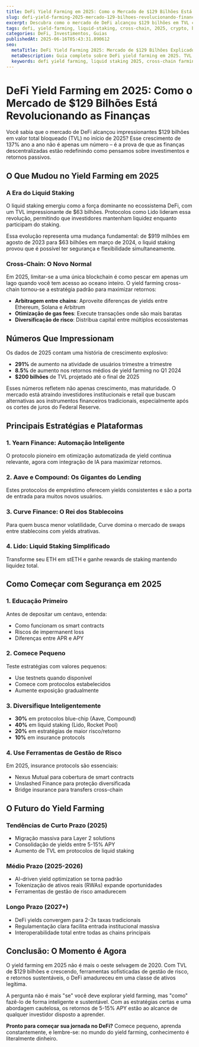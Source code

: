 ```yaml
---
title: DeFi Yield Farming em 2025: Como o Mercado de $129 Bilhões Está Revolucionando as Finanças
slug: defi-yield-farming-2025-mercado-129-bilhoes-revolucionando-financas
excerpt: Descubra como o mercado de DeFi alcançou $129 bilhões em TVL com crescimento de 137% ano a ano. Este guia completo explora as últimas estratégias de yield farming, liquid staking e cross-chain farming para maximizar seus retornos em 2025.
tags: defi, yield-farming, liquid-staking, cross-chain, 2025, crypto, blockchain
categories: DeFi, Investimentos, Guias
publishedAt: 2025-06-16T05:43:31.890612
seo:
  metaTitle: DeFi Yield Farming 2025: Mercado de $129 Bilhões Explicado
  metaDescription: Guia completo sobre DeFi yield farming em 2025. TVL de $129B, liquid staking, cross-chain farming e as melhores estratégias para maximizar retornos.
  keywords: defi yield farming, liquid staking 2025, cross-chain farming, defi tvl, yield optimization, lido finance, aave compound, curve finance, defi strategies, crypto passive income
---
```


# DeFi Yield Farming em 2025: Como o Mercado de $129 Bilhões Está Revolucionando as Finanças

Você sabia que o mercado de DeFi alcançou impressionantes $129 bilhões em valor total bloqueado (TVL) no início de 2025? Esse crescimento de 137% ano a ano não é apenas um número – é a prova de que as finanças descentralizadas estão redefinindo como pensamos sobre investimentos e retornos passivos.

## O Que Mudou no Yield Farming em 2025

### A Era do Liquid Staking

O liquid staking emergiu como a força dominante no ecossistema DeFi, com um TVL impressionante de $63 bilhões. Protocolos como Lido lideram essa revolução, permitindo que investidores mantenham liquidez enquanto participam do staking.

Essa evolução representa uma mudança fundamental: de $919 milhões em agosto de 2023 para $63 bilhões em março de 2024, o liquid staking provou que é possível ter segurança e flexibilidade simultaneamente.

### Cross-Chain: O Novo Normal

Em 2025, limitar-se a uma única blockchain é como pescar em apenas um lago quando você tem acesso ao oceano inteiro. O yield farming cross-chain tornou-se a estratégia padrão para maximizar retornos:

- **Arbitragem entre chains**: Aproveite diferenças de yields entre Ethereum, Solana e Arbitrum
- **Otimização de gas fees**: Execute transações onde são mais baratas
- **Diversificação de risco**: Distribua capital entre múltiplos ecossistemas

## Números Que Impressionam

Os dados de 2025 contam uma história de crescimento explosivo:

- **291%** de aumento na atividade de usuários trimestre a trimestre
- **8.5%** de aumento nos retornos médios de yield farming no Q1 2024
- **$200 bilhões** de TVL projetado até o final de 2025

Esses números refletem não apenas crescimento, mas maturidade. O mercado está atraindo investidores institucionais e retail que buscam alternativas aos instrumentos financeiros tradicionais, especialmente após os cortes de juros do Federal Reserve.

## Principais Estratégias e Plataformas

### 1. Yearn Finance: Automação Inteligente
O protocolo pioneiro em otimização automatizada de yield continua relevante, agora com integração de IA para maximizar retornos.

### 2. Aave e Compound: Os Gigantes do Lending
Estes protocolos de empréstimo oferecem yields consistentes e são a porta de entrada para muitos novos usuários.

### 3. Curve Finance: O Rei dos Stablecoins
Para quem busca menor volatilidade, Curve domina o mercado de swaps entre stablecoins com yields atrativas.

### 4. Lido: Liquid Staking Simplificado
Transforme seu ETH em stETH e ganhe rewards de staking mantendo liquidez total.

## Como Começar com Segurança em 2025

### 1. Educação Primeiro
Antes de depositar um centavo, entenda:
- Como funcionam os smart contracts
- Riscos de impermanent loss
- Diferenças entre APR e APY

### 2. Comece Pequeno
Teste estratégias com valores pequenos:
- Use testnets quando disponível
- Comece com protocolos estabelecidos
- Aumente exposição gradualmente

### 3. Diversifique Inteligentemente
- **30%** em protocolos blue-chip (Aave, Compound)
- **40%** em liquid staking (Lido, Rocket Pool)
- **20%** em estratégias de maior risco/retorno
- **10%** em insurance protocols

### 4. Use Ferramentas de Gestão de Risco
Em 2025, insurance protocols são essenciais:
- Nexus Mutual para cobertura de smart contracts
- Unslashed Finance para proteção diversificada
- Bridge insurance para transfers cross-chain

## O Futuro do Yield Farming

### Tendências de Curto Prazo (2025)
- Migração massiva para Layer 2 solutions
- Consolidação de yields entre 5-15% APY
- Aumento de TVL em protocolos de liquid staking

### Médio Prazo (2025-2026)
- AI-driven yield optimization se torna padrão
- Tokenização de ativos reais (RWAs) expande oportunidades
- Ferramentas de gestão de risco amadurecem

### Longo Prazo (2027+)
- DeFi yields convergem para 2-3x taxas tradicionais
- Regulamentação clara facilita entrada institucional massiva
- Interoperabilidade total entre todas as chains principais

## Conclusão: O Momento é Agora

O yield farming em 2025 não é mais o oeste selvagem de 2020. Com TVL de $129 bilhões e crescendo, ferramentas sofisticadas de gestão de risco, e retornos sustentáveis, o DeFi amadureceu em uma classe de ativos legítima.

A pergunta não é mais "se" você deve explorar yield farming, mas "como" fazê-lo de forma inteligente e sustentável. Com as estratégias certas e uma abordagem cautelosa, os retornos de 5-15% APY estão ao alcance de qualquer investidor disposto a aprender.

**Pronto para começar sua jornada no DeFi?** Comece pequeno, aprenda constantemente, e lembre-se: no mundo do yield farming, conhecimento é literalmente dinheiro.